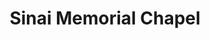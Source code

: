 ---
title: "Sinai Memorial Chapel"
url: /redwood-city/sinai-memorial-chapel/
shop: funeral directors
---